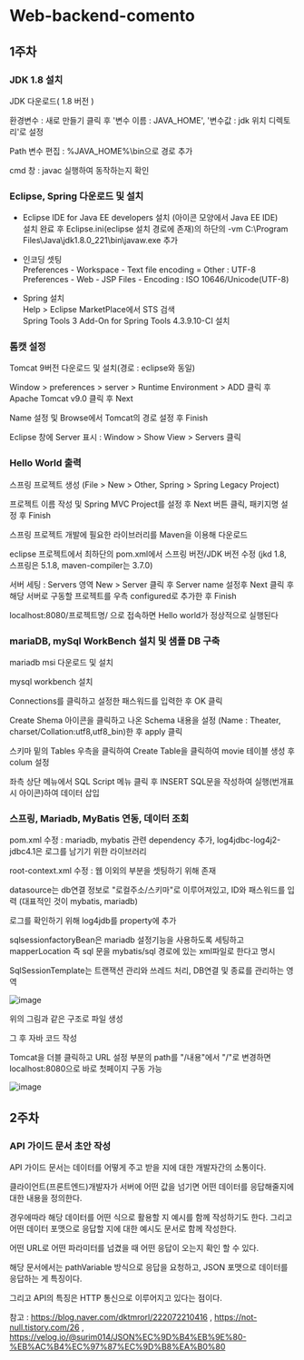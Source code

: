 # Web-backend-comento


## 1주차

### JDK 1.8 설치

JDK 다운로드( 1.8 버전 )   

환경변수 : 새로 만들기 클릭 후 '변수 이름 : JAVA_HOME', '변수값 : jdk 위치 디렉토리'로 설정   

Path 변수 편집 : %JAVA_HOME%\bin으로 경로 추가   

cmd 창 : javac 실행하여 동작하는지 확인   

### Eclipse, Spring 다운로드 및 설치   

- Eclipse IDE for Java EE developers 설치 (아이콘 모양에서 Java EE IDE)   
설치 완료 후 Eclipse.ini(eclipse 설치 경로에 존재)의 하단의 -vm C:\Program Files\Java\jdk1.8.0_221\bin\javaw.exe 추가   

- 인코딩 셋팅   
Preferences - Workspace - Text file encoding = Other : UTF-8   
Preferences - Web - JSP Files - Encoding : ISO 10646/Unicode(UTF-8)   

- Spring 설치   
Help > Eclipse MarketPlace에서 STS 검색   
Spring Tools 3 Add-On for Spring Tools 4.3.9.10-CI 설치   

### 톰캣 설정

Tomcat 9버전 다운로드 및 설치(경로 : eclipse와 동일)   

Window > preferences > server > Runtime Environment > ADD 클릭 후 Apache Tomcat v9.0 클릭 후 Next 

Name 설정 및 Browse에서 Tomcat의 경로 설정 후 Finish   

Eclipse 창에 Server 표시 : Window > Show View > Servers 클릭   

### Hello World 출력

스프링 프로젝트 생성 (File > New > Other, Spring > Spring Legacy Project)   

프로젝트 이름 작성 및 Spring MVC Project를 설정 후 Next 버튼 클릭, 패키지명 설정 후 Finish   

스프링 프로젝트 개발에 필요한 라이브러리를 Maven을 이용해 다운로드   

eclipse 프로젝트에서 최하단의 pom.xml에서 스프링 버전/JDK 버전 수정 (jkd 1.8, 스프링은 5.1.8, maven-compiler는 3.7.0)   

서버 세팅 : Servers 영역 New > Server 클릭 후 Server name 설정후 Next 클릭 후 해당 서버로 구동할 프로젝트를 우측 configured로 추가한 후 Finish   

localhost:8080/프로젝트명/ 으로 접속하면 Hello world가 정상적으로 실행된다   

### mariaDB, mySql WorkBench 설치 및 샘플 DB 구축

mariadb msi 다운로드 및 설치   

mysql workbench 설치   

Connections를 클릭하고 설정한 패스워드를 입력한 후 OK 클릭   

Create Shema 아이콘을 클릭하고 나온 Schema 내용을 설정 (Name : Theater, charset/Collation:utf8,utf8_bin)한 후 apply 클릭   

스키마 밑의 Tables 우측을 클릭하여 Create Table을 클릭하여 movie 테이블 생성 후 colum 설정   

좌측 상단 메뉴에서 SQL Script 메뉴 클릭 후 INSERT SQL문을 작성하여 실행(번개표시 아이콘)하여 데이터 삽입   

### 스프링, Mariadb, MyBatis 연동, 데이터 조회

pom.xml 수정 : mariadb, mybatis 관련 dependency 추가, log4jdbc-log4j2-jdbc4.1은 로그를 남기기 위한 라이브러리   

root-context.xml 수정 : 웹 이외의 부분을 셋팅하기 위해 존재  

datasource는 db연결 정보로 "로컬주소/스키마"로 이루어져있고, ID와 패스워드를 입력 (대표적인 것이 mybatis, mariadb)   

로그를 확인하기 위해 log4jdb를 property에 추가   

sqlsessionfactoryBean은 mariadb 설정기능을 사용하도록 세팅하고 mapperLocation 즉 sql 문을 mybatis/sql 경로에 있는 xml파일로 한다고 명시    

SqlSessionTemplate는 트랜잭션 관리와 쓰레드 처리, DB연결 및 종료를 관리하는 영역    

![image](https://user-images.githubusercontent.com/32132152/109479817-251d8a80-7abe-11eb-91b7-5dad49f210d2.png)

위의 그림과 같은 구조로 파일 생성   

그 후 자바 코드 작성   

Tomcat을 더블 클릭하고 URL 설정 부분의 path를 "/내용"에서 "/"로 변경하면 localhost:8080으로 바로 첫페이지 구동 가능   

![image](https://user-images.githubusercontent.com/32132152/109476576-6d3aae00-7aba-11eb-9be9-e8a590e4bc7b.png)

## 2주차

### API 가이드 문서 초안 작성

API 가이드 문서는 데이터를 어떻게 주고 받을 지에 대한 개발자간의 소통이다.   

클라이언트(프론트엔드)개발자가 서버에 어떤 값을 넘기면 어떤 데이터를 응답해줄지에 대한 내용을 정의한다.   

경우에따라 해당 데이터를 어떤 식으로 활용할 지 예시를 함께 작성하기도 한다. 그리고 어떤 데이터 포맷으로 응답할 지에 대한 예시도 문서로 함께 작성한다.   

어떤 URL로 어떤 파라미터를 넘겼을 때 어떤 응답이 오는지 확인 할 수 있다. 

해당 문서에서는 pathVariable 방식으로 응답을 요청하고, JSON 포맷으로 데이터를 응답하는 게 특징이다.  

그리고 API의 특징은 HTTP 통신으로 이루어지고 있다는 점이다.   

참고 : https://blog.naver.com/dktmrorl/222072210416 , https://not-null.tistory.com/26 , https://velog.io/@surim014/JSON%EC%9D%B4%EB%9E%80-%EB%AC%B4%EC%97%87%EC%9D%B8%EA%B0%80    
